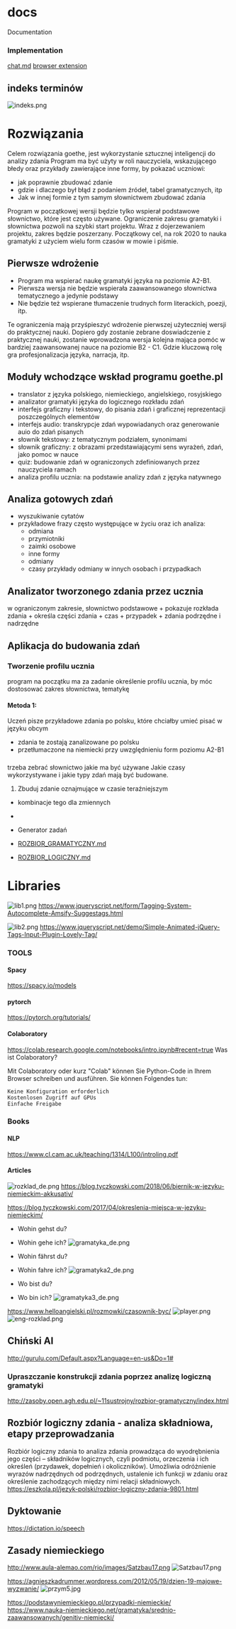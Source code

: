 # docs
Documentation


### Implementation

[chat.md](CHAT.md)
[browser extension](BROWSER.md)



## indeks terminów 

![indeks.png](docs/indeks.png)

# Rozwiązania

Celem rozwiązania goethe, jest wykorzystanie sztucznej inteligencji do analizy zdania
Program ma być użyty w roli nauczyciela, wskazującego błedy
oraz przykłady zawierające inne formy, by pokazać uczniowi:
 + jak poprawnie zbudować zdanie
 + gdzie i dlaczego był błąd z podaniem źródeł, tabel gramatycznych, itp 
 + Jak w innej formie z tym samym słownictwem zbudować zdania
 
Program w początkowej wersji będzie tylko wspierał podstawowe słownictwo, które jest często używane.
Ograniczenie zakresu gramatyki i słownictwa pozwoli na szybki start projektu.
Wraz z dojerzewaniem projektu, zakres będzie poszerzany.
Początkowy cel, na rok 2020 to nauka gramatyki z użyciem wielu form czasów w mowie i piśmie.

## Pierwsze wdrożenie
+ Program ma wspierać naukę gramatyki języka na poziomie A2-B1.
+ Pierwsza wersja nie będzie wspierała zaawansowanego słownictwa tematycznego a jedynie podstawy
+ Nie będzie też wspierane tłumaczenie trudnych form literackich, poezji, itp.

Te ograniczenia mają przyśpieszyć wdrożenie pierwszej użyteczniej wersji do praktycznej nauki.
Dopiero gdy zostanie zebrane doswiadczenie z praktycznej nauki, zostanie wprowadzona wersja kolejna
mająca pomóc w bardziej zaawansowanej nauce na poziomie B2 - C1.
Gdzie kluczową rolę gra profesjonalizacja języka, narracja, itp.


## Moduły wchodzące wskład programu goethe.pl
    
+ translator z języka polskiego, niemieckiego, angielskiego, rosyjskiego
+ analizator gramatyki języka do logicznego rozkładu zdań
+ interfejs graficzny i tekstowy, do pisania zdań i graficznej reprezentacji poszczególnych elementów
+ interfejs audio: transkrypcje zdań wypowiadanych oraz generowanie auio do zdań pisanych
+ słownik tekstowy: z tematycznym podziałem, synonimami
+ słownik graficzny: z obrazami przedstawiającymi sens wyrażeń, zdań, jako pomoc w nauce
+ quiz: budowanie zdań w ograniczonych zdefiniowanych przez nauczyciela ramach
+ analiza profilu ucznia: na podstawie analizy zdań z języka natywnego


## Analiza gotowych zdań

+ wyszukiwanie cytatów 
+ przykładowe frazy często występujące w życiu oraz ich analiza:
    + odmiana
    + przymiotniki
    + zaimki osobowe
    + inne formy
    + odmiany 
    + czasy
    przykłady odmiany w innych osobach i przypadkach


## Analizator tworzonego zdania przez ucznia

w ograniczonym zakresie, słownictwo podstawowe
    + pokazuje rozkłada zdania
    + określa części zdania
    + czas
    + przypadek
    + zdania podrzędne i nadrzędne


## Aplikacja do budowania zdań

### Tworzenie profilu ucznia
program na początku ma za zadanie określenie profilu ucznia,
by móc dostosować zakres słownictwa, tematykę  

#### Metoda 1:
Uczeń pisze przykładowe zdania po polsku, które chciałby umieć pisać w języku obcym

+ zdania te zostają zanalizowane po polsku
+ przetłumaczone na niemiecki przy uwzględnieniu form poziomu A2-B1 
    

### 
trzeba zebrać słownictwo jakie ma być używane
Jakie czasy wykorzystywane i jakie typy zdań mają być budowane.

1. Zbuduj zdanie oznajmujące w czasie teraźniejszym

+ kombinacje tego dla zmiennych
+ 

+ Generator zadań

+ [ROZBIOR_GRAMATYCZNY.md](ROZBIOR_GRAMATYCZNY.md)
+ [ROZBIOR_LOGICZNY.md](ROZBIOR_LOGICZNY.md)


# Libraries

![lib1.png](docs/lib1.png)
https://www.jqueryscript.net/form/Tagging-System-Autocomplete-Amsify-Suggestags.html

![lib2.png](docs/lib2.png)
https://www.jqueryscript.net/demo/Simple-Animated-jQuery-Tags-Input-Plugin-Lovely-Tag/




### TOOLS


#### Spacy
https://spacy.io/models


#### pytorch
https://pytorch.org/tutorials/



#### Colaboratory
https://colab.research.google.com/notebooks/intro.ipynb#recent=true
Was ist Colaboratory?

Mit Colaboratory oder kurz "Colab" können Sie Python-Code in Ihrem Browser schreiben und ausführen. Sie können Folgendes tun:

    Keine Konfiguration erforderlich
    Kostenlosen Zugriff auf GPUs
    Einfache Freigabe


### Books

#### NLP

https://www.cl.cam.ac.uk/teaching/1314/L100/introling.pdf


#### Articles


![rozklad_de.png](docs/rozklad_de.png)
https://blog.tyczkowski.com/2018/06/biernik-w-jezyku-niemieckim-akkusativ/



https://blog.tyczkowski.com/2017/04/okreslenia-miejsca-w-jezyku-niemieckim/


+ Wohin gehst du?
+ Wohin gehe ich?
![gramatyka_de.png](docs/gramatyka_de.png)


+ Wohin fährst du?
+ Wohin fahre ich?
![gramatyka2_de.png](docs/gramatyka2_de.png)


+ Wo bist du?
+ Wo bin ich?
![gramatyka3_de.png](docs/gramatyka3_de.png)


https://www.helloangielski.pl/rozmowki/czasownik-byc/
![player.png](docs/player.png)
![eng-rozklad.png](docs/eng-rozklad.png)

## Chiński AI
http://gurulu.com/Default.aspx?Language=en-us&Do=1#

### Upraszczanie konstrukcji zdania poprzez analizę logiczną gramatyki
http://zasoby.open.agh.edu.pl/~11sustrojny/rozbior-gramatyczny/index.html


## Rozbiór logiczny zdania - analiza składniowa, etapy przeprowadzania
Rozbiór logiczny zdania to analiza zdania prowadząca do wyodrębnienia jego części – składników logicznych, czyli podmiotu, orzeczenia i ich określeń (przydawek, dopełnień i okoliczników). Umożliwia odróżnienie wyrazów nadrzędnych od podrzędnych, ustalenie ich funkcji w zdaniu oraz określenie zachodzących między nimi relacji składniowych.
https://eszkola.pl/jezyk-polski/rozbior-logiczny-zdania-9801.html

## Dyktowanie
https://dictation.io/speech

## Zasady niemieckiego
http://www.aula-alemao.com/rio/images/Satzbau17.png
![Satzbau17.png](docs/Satzbau17.png)

https://agnieszkadrummer.wordpress.com/2012/05/19/dzien-19-majowe-wyzwanie/
![przym5.jpg](docs/przym5.jpg)

https://podstawyniemieckiego.pl/przypadki-niemieckie/
https://www.nauka-niemieckiego.net/gramatyka/srednio-zaawansowanych/genitiv-niemiecki/


